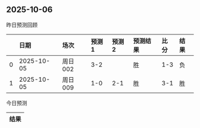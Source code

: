 

 ## 2025-10-06

昨日预测回顾

|    | 日期         | 场次    | 预测1   | 预测2   | 预测结果   | 比分   | 结果   |
|---:|:-----------|:------|:------|:------|:-------|:-----|:-----|
|  0 | 2025-10-05 | 周日002 | 3-2   |       | 胜      | 1-3  | 负    |
|  1 | 2025-10-05 | 周日009 | 1-0   | 2-1   | 胜      | 3-1  | 胜    |

今日预测

| 结果   |
|------|